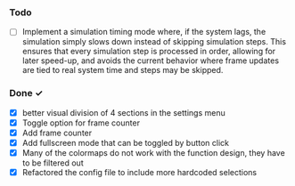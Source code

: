 ### Todo

- [ ] Implement a simulation timing mode where, if the system lags, the simulation simply slows down instead of skipping simulation steps. This ensures that every simulation step is processed in order, allowing for later speed-up, and avoids the current behavior where frame updates are tied to real system time and steps may be skipped.

### Done ✓

- [x] better visual division of 4 sections in the settings menu
- [x] Toggle option for frame counter
- [x] Add frame counter
- [x] Add fullscreen mode that can be toggled by button click
- [x] Many of the colormaps do not work with the function design, they have to be filtered out
- [x] Refactored the config file to include more hardcoded selections